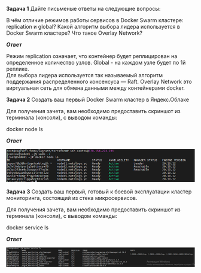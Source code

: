 **Задача 1**
Дайте письменые ответы на следующие вопросы:

В чём отличие режимов работы сервисов в Docker Swarm кластере: replication и global?
Какой алгоритм выбора лидера используется в Docker Swarm кластере?
Что такое Overlay Network?

***Ответ***

Режим replication означает, что контейнер будет реплицирован на определенное количество узлов. Global - на каждом узле
будет по 1й реплике.  
Для выбора лидера используется так называемый алгоритм поддержания распределенного консенсуса — Raft. 
Overlay Network это виртуальная сеть для обмена данными между контейнерами docker.

**Задача 2**
Создать ваш первый Docker Swarm кластер в Яндекс.Облаке

Для получения зачета, вам необходимо предоставить скриншот из терминала (консоли), с выводом команды:

docker node ls

***Ответ***

![img_12.png](img_12.png)

**Задача 3**
Создать ваш первый, готовый к боевой эксплуатации кластер мониторинга, состоящий из стека микросервисов.

Для получения зачета, вам необходимо предоставить скриншот из терминала (консоли), с выводом команды:

docker service ls

***Ответ***

![img_13.png](img_13.png)